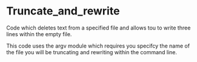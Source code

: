 # Truncate_and_rewrite
Code which deletes text from a specified file and allows tou to write three lines within the empty file.

This code uses the argv module which requires you specifcy the name of the file you will be truncating and rewriting within the command line.
